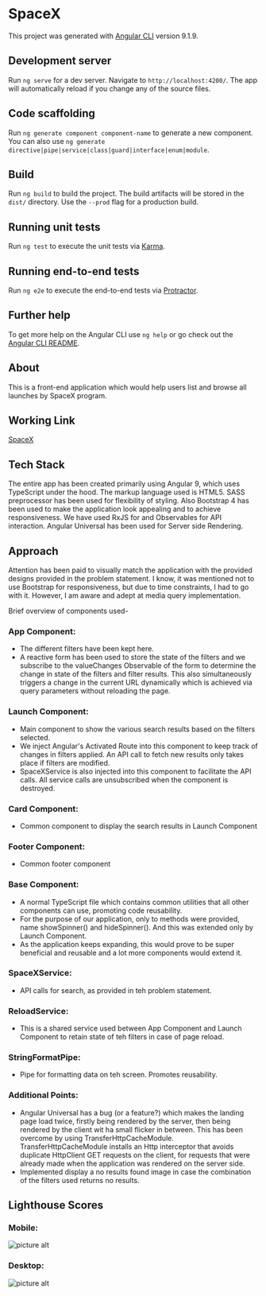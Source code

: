 # SpaceX

This project was generated with [Angular CLI](https://github.com/angular/angular-cli) version 9.1.9.

## Development server

Run `ng serve` for a dev server. Navigate to `http://localhost:4200/`. The app will automatically reload if you change any of the source files.

## Code scaffolding

Run `ng generate component component-name` to generate a new component. You can also use `ng generate directive|pipe|service|class|guard|interface|enum|module`.

## Build

Run `ng build` to build the project. The build artifacts will be stored in the `dist/` directory. Use the `--prod` flag for a production build.

## Running unit tests

Run `ng test` to execute the unit tests via [Karma](https://karma-runner.github.io).

## Running end-to-end tests

Run `ng e2e` to execute the end-to-end tests via [Protractor](http://www.protractortest.org/).

## Further help

To get more help on the Angular CLI use `ng help` or go check out the [Angular CLI README](https://github.com/angular/angular-cli/blob/master/README.md).

## About

This is a front-end application which would help users list and browse all launches by SpaceX program.

## Working Link

[SpaceX](https://spacex-trial.herokuapp.com/ "SpaceX")

## Tech Stack

The entire app has been created primarily using Angular 9, which uses TypeScript under the hood. The markup language used is HTML5. SASS preprocessor has been 
used for flexibility of styling. Also Bootstrap 4 has been used to make the application look appealing and to achieve responsiveness. We have used RxJS for and Observables for API interaction. Angular Universal has been used for Server side Rendering.

## Approach

Attention has been paid to visually match the application with the provided designs provided in the problem statement. I know, it was mentioned not to use Bootstrap for responsiveness, but due to time constraints, I had to go with it. However, I am aware and adept at media query implementation.

Brief overview of components used-

### App Component: ###

* The different filters have been kept here.
* A reactive form has been used to store the state of the filters and we subscribe to the valueChanges Observable of the form to determine the change in state of the filters
  and filter results. This also simultaneously triggers a change in the current URL dynamically which is achieved via query parameters without reloading the page.
  
### Launch Component: ###

* Main component to show the various search results based on the filters selected.
* We inject Angular's Activated Route into this component to keep track of changes in filters applied. An API call to fetch new results only takes place if filters are modified.
* SpaceXService is also injected into this component to facilitate the API calls. All service calls are unsubscribed when the component is destroyed.

### Card Component: ###

* Common component to display the search results in Launch Component

### Footer Component: ###

* Common footer component

### Base Component: ###

* A normal TypeScript file which contains common utilities that all other components can use, promoting code reusability. 
* For the purpose of our application, only to methods were provided, name showSpinner() and hideSpinner(). And this was extended only by Launch Component. 
* As the application keeps expanding, this would prove to be super beneficial and reusable and a lot more components would extend it.

### SpaceXService: ###

* API calls for search, as provided in teh problem statement.

### ReloadService: ##

* This is a shared service used between App Component and Launch Component to retain state of teh filters in case of page reload.

### StringFormatPipe: ###

* Pipe for formatting data on teh screen. Promotes reusability.

### Additional Points: ###

* Angular Universal has a bug (or a feature?) which makes the landing page load twice, firstly being rendered by the server, then being rendered by the client wit ha small flicker in between. This has been overcome by using TransferHttpCacheModule. TransferHttpCacheModule installs an Http interceptor that avoids duplicate HttpClient GET requests on the client, for requests that were already made when the application was rendered on the server side.
* Implemented display a no results found  image in case the combination of the filters used returns no results.

## Lighthouse Scores

### Mobile: ###

![picture alt](https://github.com/waynebourne/SpaceX/blob/master/Lighthouse_Mobile.JPG "Lighthouse Score Mobile")

### Desktop: ###

![picture alt](https://github.com/waynebourne/SpaceX/blob/master/Lighthouse_Desktop.JPG "Lighthouse Score Desktop")





